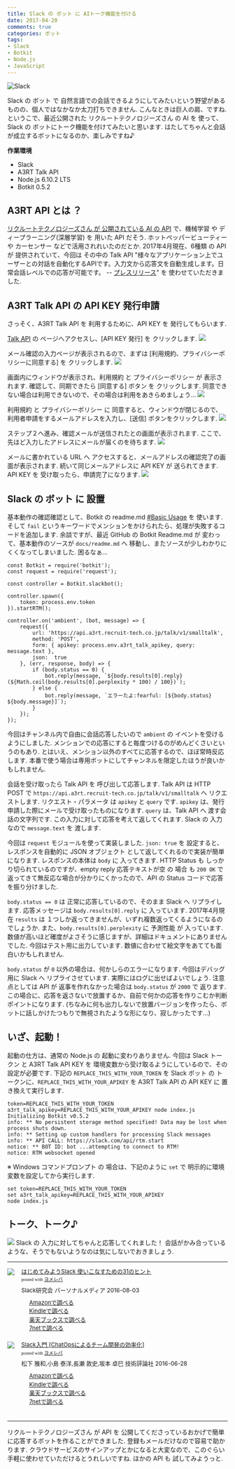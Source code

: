 ```yaml
---
title: Slack の ボット に AIトーク機能を付ける
date: 2017-04-20
comments: true
categories: ボット
tags:
- Slack
- Botkit
- Node.js
- JavaScript
---
```


![](/assets/slack/slack.png "Slack")

Slack の ボット で 自然言語での会話できるようにしてみたいという野望があるものの、個人ではなかなか太刀打ちできません. こんなときは巨人の肩、ですね. というこで、最近公開された リクルートテクノロジーズさん の AI を 使って、Slack の ボットにトーク機能を付けてみたいと思います. はたしてちゃんと会話が成立するボットになるのか、楽しみですね♪

**作業環境**
- Slack
- A3RT Talk API
- Node.js 6.10.2 LTS
- Botkit 0.5.2


## A3RT API とは ？
[リクルートテクノロジーズさん が 公開されている AI の API](https://a3rt.recruit-tech.co.jp) で、機械学習 や ディープラーニング(深層学習) を 用いた API だそう. ホットペッパービューティー や カーセンサー などで活用されれいたのだとか. 2017年4月現在、6種類 の API が 提供されていて、今回は その中の Talk API "様々なアプリケーション上でユーザーとの対話を自動化するAPIです。入力文から応答文を自動生成します。日常会話レベルでの応答が可能です。 -- [プレスリリース](http://recruit-tech.co.jp/news/images/20170316_PressRelease.pdf)" を 使わせていただきました.


## A3RT Talk API の API KEY 発行申請
さっそく、A3RT Talk API を 利用するために、API KEY を 発行してもらいます.

[Talk API](https://a3rt.recruit-tech.co.jp/product/talkAPI) の ページへアクセスし、[API KEY 発行] を クリックします.
![](/assets/slack/a3rt-talk/01.png)

メール確認の入力ページが表示されるので、まずは [利用規約、プライバシーポリシーに同意する] を クリックします.
![](/assets/slack/a3rt-talk/02.png)

画面内にウィンドウが表示され、利用規約 と プライバシーポリシー が 表示されます. 確認して、同期できたら [同意する] ボタン を クリックします. 同意できない場合は利用できないので、その場合は利用をあきらめましょう...
![](/assets/slack/a3rt-talk/03.png)

利用規約 と プライバシーポリシー に 同意すると、ウィンドウが閉じるので、利用者申請をするメールアドレスを入力し、[送信] ボタンをクリックします.
![](/assets/slack/a3rt-talk/04.png)

ステップ２へ進み、確認メールが送信されたとの画面が表示されます.
ここで、先ほど入力したアドレスにメールが届くのを待ちます.
![](/assets/slack/a3rt-talk/05.png)

メールに書かれている URL へ アクセスすると、メールアドレスの確認完了の画面が表示されます. 続いて同じメールアドレスに API KEY が 送られてきます.
API KEY を 受け取ったら、申請完了になります.
![](/assets/slack/a3rt-talk/06.png)


## Slack の ボット に 設置
基本動作の確認確認として、Botkit の readme.md [#Basic Usage](https://github.com/howdyai/botkit/blob/master/docs/readme.md#basic-usage) を 使います. そして `fail` というキーワードでメンションをかけられたら、処理が失敗するコードを追加します.
余談ですが、最近 GitHub の Botkit Readme.md が 変わって、基本動作のソースが `docs/readme.md` へ 移動し、またソースが少しわかりにくくなってしまいました. 困るなぁ...
```javascrip
const Botkit = require('botkit');
const request = require('request');

const controller = Botkit.slackbot();

controller.spawn({
    token: process.env.token
}).startRTM();

controller.on('ambient', (bot, message) => {
    request({
        url: 'https://api.a3rt.recruit-tech.co.jp/talk/v1/smalltalk',
        method: 'POST',
        form: { apikey: process.env.a3rt_talk_apikey, query: message.text },
        json:  true
    }, (err, response, body) => {
        if (body.status == 0) {
            bot.reply(message, `${body.results[0].reply} (${Math.ceil(body.results[0].perplexity * 100) / 100})`);
        } else {
            bot.reply(message, `エラーたよ:fearful: [${body.status} ${body.message}]`);
        }
    });
});
```

今回はチャンネル内で自由に会話応答したいので `ambient` の イベントを受けるようにしました. メンションでの応答にすると毎度つけるのがめんどくさいというのもあり. とはいえ、メンション以外のすべてに応答するので、ほぼ常時反応します. 本番で使う場合は専用ボットにしてチャンネルを限定したほうが良いかもしれません.

会話を受け取ったら Talk API を 呼び出して応答します. Talk API は HTTP POST で `https://api.a3rt.recruit-tech.co.jp/talk/v1/smalltalk` へ リクエストします. リクエスト・パラメータ は `apikey` と `query` です.
`apikey` は、発行申請した際にメールで受け取ったものになります.
`query` は、Talk API へ 渡す会話の文字列です. この入力に対して応答を考えて返してくれます. Slack の 入力なので `message.text` を 渡します.

今回は `request` モジュールを使って実装しました. `json: true` を 設定すると、レスポンスを自動的に JSON オブジェクト として返してくれるので実装が簡単になります.
レスポンスの本体は `body` に 入ってきます. HTTP Status も しっかり切られているのですが、empty reply 応答テキストが空 の 場合 も `200 OK` で 返ってきて無反応な場合が分かりにくかったので、API の Status コードで応答を振り分けました.

`body.status == 0` は 正常に応答しているので、そのまま Slack へ リプライします. 応答メッセージは `body.results[0].reply` に 入っています. 2017年4月現在 `results` は １つしか返ってきませんが、いずれ複数返ってくるようになるのでしょうか. また、`body.results[0].perplexity` に 予測性能 が 入っています. 数値が高いほど確度がよさそうに感じますが、詳細はドキュメントにありませんでした. 今回はテスト用に出力しています. 数値に合わせて絵文字をあてても面白いかもしれません.

`body.status` が `0` 以外の場合は、何かしらのエラーになります. 今回はデバッグ用に Slack へ リプライさせています. 実際にはログに出せばよいでしょう.
注意点としては API が 返事を作れなかった場合は `body.status` が `2000` で 返ります. この場合に、応答を返さないで放置するか、自前で何かの応答を作りこむか判断ポイントになります. (ちなみに何も出力しないで放置バージョンを作ったら、ボットに話しかけたつもりで無視されたような形になり、寂しかったです...)


## いざ、起動！
起動の仕方は、通常の Node.js の 起動に変わりありません. 今回は Slack トークン と A3RT Talk API KEY を 環境変数から受け取るようにしているので、その設定が必要です. 下記の `REPLACE_THIS_WITH_YOUR_TOKEN` を Slack ボット の トークンに、`REPLACE_THIS_WITH_YOUR_APIKEY` を A3RT Talk API の API KEY に 置き換えて実行します.
```shell-session
token=REPLACE_THIS_WITH_YOUR_TOKEN a3rt_talk_apikey=REPLACE_THIS_WITH_YOUR_APIKEY node index.js
Initializing Botkit v0.5.2
info: ** No persistent storage method specified! Data may be lost when process shuts down.
info: ** Setting up custom handlers for processing Slack messages
info: ** API CALL: https://slack.com/api/rtm.start
notice: ** BOT ID: bot ...attempting to connect to RTM!
notice: RTM websocket opened
```

※ Windows コマンドプロンプト の 場合は、下記のように `set` で 明示的に環境変数を設定してから実行します.
```shell-session
set token=REPLACE_THIS_WITH_YOUR_TOKEN
set a3rt_talk_apikey=REPLACE_THIS_WITH_YOUR_APIKEY
node index.js
```


## トーク、トーク♪
![](/assets/slack/a3rt-talk/07.png)
Slack の 入力に対してちゃんと応答してくれました！ 会話がかみ合っているような、そうでもないようなのは気にしないでおきましょう.



- - - -
<div class="booklink-box" style="text-align:left;padding-bottom:20px;font-size:small;/zoom: 1;overflow: hidden;"><div class="booklink-image" style="float:left;margin:0 15px 10px 0;"><a href="//af.moshimo.com/af/c/click?a_id=860699&p_id=170&pc_id=185&pl_id=4062&s_v=b5Rz2P0601xu&url=http%3A%2F%2Fwww.amazon.co.jp%2Fexec%2Fobidos%2FASIN%2F4893623265" target="_blank" ><img src="https://images-fe.ssl-images-amazon.com/images/I/51SYfM4adrL._SL160_.jpg" style="border: none;" /></a><img src="//i.moshimo.com/af/i/impression?a_id=860699&p_id=170&pc_id=185&pl_id=4062" width="1" height="1" style="border:none;"></div><div class="booklink-info" style="line-height:120%;/zoom: 1;overflow: hidden;"><div class="booklink-name" style="margin-bottom:10px;line-height:120%"><a href="//af.moshimo.com/af/c/click?a_id=860699&p_id=170&pc_id=185&pl_id=4062&s_v=b5Rz2P0601xu&url=http%3A%2F%2Fwww.amazon.co.jp%2Fexec%2Fobidos%2FASIN%2F4893623265" target="_blank" >はじめてみようSlack 使いこなすための31のヒント</a><img src="//i.moshimo.com/af/i/impression?a_id=860699&p_id=170&pc_id=185&pl_id=4062" width="1" height="1" style="border:none;"><div class="booklink-powered-date" style="font-size:8pt;margin-top:5px;font-family:verdana;line-height:120%">posted with <a href="https://yomereba.com" rel="nofollow" target="_blank">ヨメレバ</a></div></div><div class="booklink-detail" style="margin-bottom:5px;">Slack研究会 パーソナルメディア 2016-08-03    </div><div class="booklink-link2" style="margin-top:10px;"><div class="shoplinkamazon" style="margin-right:5px;background: url('//img.yomereba.com/yl.gif') 0 0 no-repeat;padding: 2px 0 2px 18px;white-space: nowrap;"><a href="//af.moshimo.com/af/c/click?a_id=860699&p_id=170&pc_id=185&pl_id=4062&s_v=b5Rz2P0601xu&url=http%3A%2F%2Fwww.amazon.co.jp%2Fexec%2Fobidos%2FASIN%2F4893623265" target="_blank" >Amazonで調べる</a><img src="//i.moshimo.com/af/i/impression?a_id=860699&p_id=170&pc_id=185&pl_id=4062" width="1" height="1" style="border:none;"></div><div class="shoplinkkindle" style="margin-right:5px;background: url('//img.yomereba.com/yl.gif') 0 0 no-repeat;padding: 2px 0 2px 18px;white-space: nowrap;"><a href="//af.moshimo.com/af/c/click?a_id=860699&p_id=170&pc_id=185&pl_id=4062&s_v=b5Rz2P0601xu&url=http%3A%2F%2Fwww.amazon.co.jp%2Fexec%2Fobidos%2FASIN%2FB01L7HCBT2%2F" target="_blank" >Kindleで調べる</a><img src="//i.moshimo.com/af/i/impression?a_id=860699&p_id=170&pc_id=185&pl_id=4062" width="1" height="1" style="border:none;"></div><div class="shoplinkrakuten" style="margin-right:5px;background: url('//img.yomereba.com/yl.gif') 0 -50px no-repeat;padding: 2px 0 2px 18px;white-space: nowrap;"><a href="//af.moshimo.com/af/c/click?a_id=862013&p_id=56&pc_id=56&pl_id=637&s_v=b5Rz2P0601xu&url=http%3A%2F%2Fbooks.rakuten.co.jp%2Frb%2F14364488%2F" target="_blank" >楽天ブックスで調べる</a><img src="//i.moshimo.com/af/i/impression?a_id=862013&p_id=56&pc_id=56&pl_id=637" width="1" height="1" style="border:none;"></div>            <div class="shoplinkseven" style="margin-right:5px;background: url('//img.yomereba.com/yl.gif') 0 -100px no-repeat;padding: 2px 0 2px 18px;white-space: nowrap;"><a href="//af.moshimo.com/af/c/click?a_id=860693&p_id=932&pc_id=1188&pl_id=12456&s_v=b5Rz2P0601xu&url=http%3A%2F%2F7net.omni7.jp%2Fsearch%2F%3FsearchKeywordFlg%3D1%26keyword%3D4-89-362326-3%2520%257C%25204-893-62326-3%2520%257C%25204-8936-2326-3%2520%257C%25204-89362-326-3%2520%257C%25204-893623-26-3%2520%257C%25204-8936232-6-3" target="_blank" >7netで調べる<img src="//i.moshimo.com/af/i/impression?a_id=860693&p_id=932&pc_id=1188&pl_id=12456" width="1" height="1" style="border:none;"></a></div>                          </div></div><div class="booklink-footer" style="clear: left"></div></div>

<div class="booklink-box" style="text-align:left;padding-bottom:20px;font-size:small;/zoom: 1;overflow: hidden;"><div class="booklink-image" style="float:left;margin:0 15px 10px 0;"><a href="//af.moshimo.com/af/c/click?a_id=860699&p_id=170&pc_id=185&pl_id=4062&s_v=b5Rz2P0601xu&url=http%3A%2F%2Fwww.amazon.co.jp%2Fexec%2Fobidos%2FASIN%2F4774182389" target="_blank" ><img src="https://images-fe.ssl-images-amazon.com/images/I/51g9K9r7quL._SL160_.jpg" style="border: none;" /></a><img src="//i.moshimo.com/af/i/impression?a_id=860699&p_id=170&pc_id=185&pl_id=4062" width="1" height="1" style="border:none;"></div><div class="booklink-info" style="line-height:120%;/zoom: 1;overflow: hidden;"><div class="booklink-name" style="margin-bottom:10px;line-height:120%"><a href="//af.moshimo.com/af/c/click?a_id=860699&p_id=170&pc_id=185&pl_id=4062&s_v=b5Rz2P0601xu&url=http%3A%2F%2Fwww.amazon.co.jp%2Fexec%2Fobidos%2FASIN%2F4774182389" target="_blank" >Slack入門 [ChatOpsによるチーム開発の効率化]</a><img src="//i.moshimo.com/af/i/impression?a_id=860699&p_id=170&pc_id=185&pl_id=4062" width="1" height="1" style="border:none;"><div class="booklink-powered-date" style="font-size:8pt;margin-top:5px;font-family:verdana;line-height:120%">posted with <a href="https://yomereba.com" rel="nofollow" target="_blank">ヨメレバ</a></div></div><div class="booklink-detail" style="margin-bottom:5px;">松下 雅和,小島 泰洋,長瀬 敦史,坂本 卓巳 技術評論社 2016-06-28    </div><div class="booklink-link2" style="margin-top:10px;"><div class="shoplinkamazon" style="margin-right:5px;background: url('//img.yomereba.com/yl.gif') 0 0 no-repeat;padding: 2px 0 2px 18px;white-space: nowrap;"><a href="//af.moshimo.com/af/c/click?a_id=860699&p_id=170&pc_id=185&pl_id=4062&s_v=b5Rz2P0601xu&url=http%3A%2F%2Fwww.amazon.co.jp%2Fexec%2Fobidos%2FASIN%2F4774182389" target="_blank" >Amazonで調べる</a><img src="//i.moshimo.com/af/i/impression?a_id=860699&p_id=170&pc_id=185&pl_id=4062" width="1" height="1" style="border:none;"></div><div class="shoplinkkindle" style="margin-right:5px;background: url('//img.yomereba.com/yl.gif') 0 0 no-repeat;padding: 2px 0 2px 18px;white-space: nowrap;"><a href="//af.moshimo.com/af/c/click?a_id=860699&p_id=170&pc_id=185&pl_id=4062&s_v=b5Rz2P0601xu&url=http%3A%2F%2Fwww.amazon.co.jp%2Fexec%2Fobidos%2FASIN%2FB01HI2TD28%2F" target="_blank" >Kindleで調べる</a><img src="//i.moshimo.com/af/i/impression?a_id=860699&p_id=170&pc_id=185&pl_id=4062" width="1" height="1" style="border:none;"></div><div class="shoplinkrakuten" style="margin-right:5px;background: url('//img.yomereba.com/yl.gif') 0 -50px no-repeat;padding: 2px 0 2px 18px;white-space: nowrap;"><a href="//af.moshimo.com/af/c/click?a_id=862013&p_id=56&pc_id=56&pl_id=637&s_v=b5Rz2P0601xu&url=http%3A%2F%2Fbooks.rakuten.co.jp%2Frb%2F14263497%2F" target="_blank" >楽天ブックスで調べる</a><img src="//i.moshimo.com/af/i/impression?a_id=862013&p_id=56&pc_id=56&pl_id=637" width="1" height="1" style="border:none;"></div>           <div class="shoplinkseven" style="margin-right:5px;background: url('//img.yomereba.com/yl.gif') 0 -100px no-repeat;padding: 2px 0 2px 18px;white-space: nowrap;"><a href="//af.moshimo.com/af/c/click?a_id=860693&p_id=932&pc_id=1188&pl_id=12456&s_v=b5Rz2P0601xu&url=http%3A%2F%2F7net.omni7.jp%2Fsearch%2F%3FsearchKeywordFlg%3D1%26keyword%3D4-77-418238-4%2520%257C%25204-774-18238-4%2520%257C%25204-7741-8238-4%2520%257C%25204-77418-238-4%2520%257C%25204-774182-38-4%2520%257C%25204-7741823-8-4" target="_blank" >7netで調べる<img src="//i.moshimo.com/af/i/impression?a_id=860693&p_id=932&pc_id=1188&pl_id=12456" width="1" height="1" style="border:none;"></a></div>                          </div></div><div class="booklink-footer" style="clear: left"></div></div>



- - - -
リクルートテクノロジーズさん が API を 公開してくださっているおかげで簡単に応答するボットを作ることができました. 登録もメールだけなので容易で助かります. クラウドサービスのサインアップとかになると大変なので、このぐらい手軽に使わせていただけるとうれしいですね. ほかの API も 試してみようっと.
